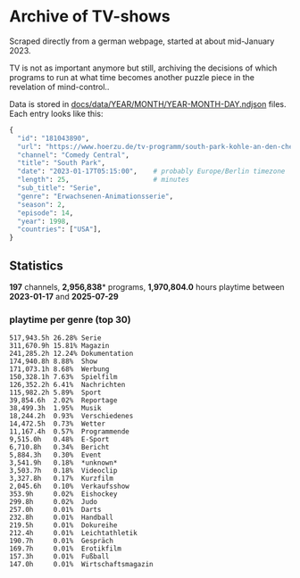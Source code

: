 # Archive of TV-shows

Scraped directly from a german webpage, started at about mid-January 2023.

TV is not as important anymore but still, archiving the decisions of which programs to run at what time
becomes another puzzle piece in the revelation of mind-control.. 

Data is stored in [docs/data/YEAR/MONTH/YEAR-MONTH-DAY.ndjson](docs/data/) files. 
Each entry looks like this:

```python
{
  "id": "181043890", 
  "url": "https://www.hoerzu.de/tv-programm/south-park-kohle-an-den-chefkoch/bid_181043890/", 
  "channel": "Comedy Central", 
  "title": "South Park", 
  "date": "2023-01-17T05:15:00",    # probably Europe/Berlin timezone 
  "length": 25,                     # minutes 
  "sub_title": "Serie", 
  "genre": "Erwachsenen-Animationsserie", 
  "season": 2, 
  "episode": 14, 
  "year": 1998, 
  "countries": ["USA"],
}
```

## Statistics

**197** channels, **2,956,838*** programs, **1,970,804.0** hours playtime between **2023-01-17** and **2025-07-29**


### playtime per genre (top 30)

    517,943.5h 26.28% Serie
    311,670.9h 15.81% Magazin
    241,285.2h 12.24% Dokumentation
    174,940.8h 8.88%  Show
    171,073.1h 8.68%  Werbung
    150,328.1h 7.63%  Spielfilm
    126,352.2h 6.41%  Nachrichten
    115,982.2h 5.89%  Sport
    39,854.6h  2.02%  Reportage
    38,499.3h  1.95%  Musik
    18,244.2h  0.93%  Verschiedenes
    14,472.5h  0.73%  Wetter
    11,167.4h  0.57%  Programmende
    9,515.0h   0.48%  E-Sport
    6,710.8h   0.34%  Bericht
    5,884.3h   0.30%  Event
    3,541.9h   0.18%  *unknown*
    3,503.7h   0.18%  Videoclip
    3,327.8h   0.17%  Kurzfilm
    2,045.6h   0.10%  Verkaufsshow
    353.9h     0.02%  Eishockey
    299.8h     0.02%  Judo
    257.0h     0.01%  Darts
    232.8h     0.01%  Handball
    219.5h     0.01%  Dokureihe
    212.4h     0.01%  Leichtathletik
    190.7h     0.01%  Gespräch
    169.7h     0.01%  Erotikfilm
    157.3h     0.01%  Fußball
    147.0h     0.01%  Wirtschaftsmagazin
